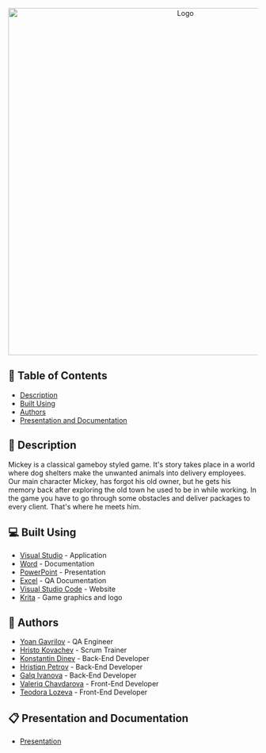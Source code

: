 <p align="center">
  <a href=" rel="noopener">
    <img src="Images/chimera_logo.png" alt="Logo" width=700" >
  </a>
</p>

## 📝 Table of Contents
- [Description](#description)
- [Built Using](#built_using)
- [Authors](#authors)
- [Presentation and Documentation](#documentation)

## 📖 Description <a name="description"></a>
Mickey is a classical gameboy styled game. It's story takes place in a world where dog shelters make the unwanted animals into delivery employees. Our main character Mickey, has forgot his old owner, but he gets his memory back after exploring the old town he used to be in while working. In the game you have to go through some obstacles and deliver packages to every client. That's where he meets him.

## 💻 Built Using <a name="built_using"></a>
- [Visual Studio](https://visualstudio.microsoft.com/) - Application
- [Word](https://www.microsoft.com/en-us/microsoft-365/word) - Documentation
- [PowerPoint](https://www.microsoft.com/en-us/microsoft-365/powerpoint) - Presentation
- [Excel](https://www.microsoft.com/en-us/microsoft-365/excel) - QA Documentation
- [Visual Studio Code](https://code.visualstudio.com/) - Website
- [Krita](https://krita.org/en/) - Game graphics and logo


## 👥 Authors <a name="authors"></a>
- [Yoan Gavrilov](https://github.com/YAGavrilov19) - QA Engineer
- [Hristo Kovachev](https://github.com/HPKovachev19) - Scrum Trainer
- [Konstantin Dinev](https://github.com/KKDinev20) - Back-End Developer
- [Hristiqn Petrov](https://github.com/HMPetrov20) - Back-End Developer
- [Galq Ivanova](https://github.com/GAIvanova20) - Back-End Developer
- [Valeriq Chavdarova](https://github.com/VDChavdarova21) - Front-End Developer
- [Teodora Lozeva](https://github.com/TLLozeva21) - Front-End Developer

## 📋 Presentation and Documentation <a name="documentation"></a>
- [Presentation](https://github.com/codingburgas/2122-the-games--adventures-chimera/tree/main/Documents)
